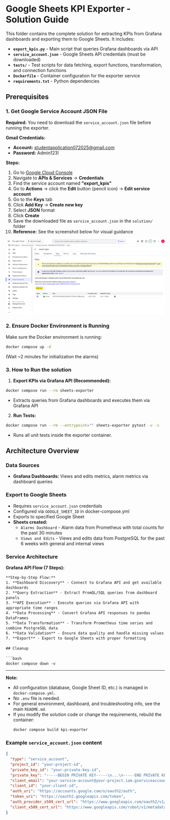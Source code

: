 # Google Sheets KPI Exporter - Solution Guide

This folder contains the complete solution for extracting KPIs from Grafana dashboards and exporting them to Google Sheets. It includes:

- **`export_kpis.py`** - Main script that queries Grafana dashboards via API
- **`service_account.json`** - Google Sheets API credentials (must be downloaded)
- **`tests/`** - Test scripts for data fetching, export functions, transformation, and connection functions
- **`Dockerfile`** - Container configuration for the exporter service
- **`requirements.txt`** - Python dependencies

## Prerequisites

### 1. Get Google Service Account JSON File

**Required:** You need to download the `service_account.json` file before running the exporter.

**Gmail Credentials:**
- **Account:** studentapplication072025@gmail.com
- **Password:** Admin123!

**Steps:**
1. Go to [Google Cloud Console](https://console.cloud.google.com/)
2. Navigate to **APIs & Services** → **Credentials**
3. Find the service account named **"export_kpis"**
4. Go to **Actions** → click the **Edit** button (pencil icon) → **Edit service account**
5. Go to the **Keys** tab
6. Click **Add Key** → **Create new key**
7. Select **JSON** format
8. Click **Create**
9. Save the downloaded file as `service_account.json` in the `solution/` folder
10. **Reference:** See the screenshot below for visual guidance

![Google Cloud Console - Service Account Keys Location](console_credentials.png)

### 2. Ensure Docker Environment is Running

Make sure the Docker environment is running:

```bash
docker compose up -d
```
(Wait ~2 minutes for initialization the alarms)

### 3. How to Run the solution

1. **Export KPIs via Grafana API (Recommended):**
  ```bash
  docker compose run --rm sheets-exporter
  ```
- Extracts queries from Grafana dashboards and executes them via Grafana API

2. **Run Tests:**
  ```bash
  docker compose run --rm --entrypoint="" sheets-exporter pytest -v -s
  ```
- Runs all unit tests inside the exporter container.

## Architecture Overview

### Data Sources
- **Grafana Dashboards:** Views and edits metrics, alarm metrics via dashboard queries

### Export to Google Sheets

   - Requires `service_account.json` credentials
   - Configured via `GOOGLE_SHEET_ID` in docker-compose.yml
   - Exports to specified Google Sheet
   - **Sheets created:**
     - `Alarms Dashboard` - Alarm data from Prometheus with total counts for the past 30 minutes
     - `Views and Edits` - Views and edits data from PostgreSQL for the past 6 weeks with general and internal views


### Service Architecture

**Grafana API Flow (7 Steps):**
```
**Step-by-Step Flow:**
1. **Dashboard Discovery** - Connect to Grafana API and get available dashboards
2. **Query Extraction** - Extract PromQL/SQL queries from dashboard panels
3. **API Execution** - Execute queries via Grafana API with appropriate time ranges
4. **Data Processing** - Convert Grafana API responses to pandas DataFrames
5. **Data Transformation** - Transform Prometheus time series and combine PostgreSQL data
6. **Data Validation** - Ensure data quality and handle missing values
7. **Export** - Export to Google Sheets with proper formatting

## Cleanup

```bash
docker compose down -v
```

---

**Note:**
- All configuration (database, Google Sheet ID, etc.) is managed in `docker-compose.yml`.
- No `.env` file is needed.
- For general environment, dashboard, and troubleshooting info, see the main `README.md`.
- If you modify the solution code or change the requirements, rebuild the container:
   ```bash
   docker compose build kpi-exporter
   ```

### Example `service_account.json` content
```json
{
  "type": "service_account",
  "project_id": "your-project-id",
  "private_key_id": "your-private-key-id",
  "private_key": "-----BEGIN PRIVATE KEY-----\n...\n-----END PRIVATE KEY-----\n",
  "client_email": "your-service-account@your-project.iam.gserviceaccount.com",
  "client_id": "your-client-id",
  "auth_uri": "https://accounts.google.com/o/oauth2/auth",
  "token_uri": "https://oauth2.googleapis.com/token",
  "auth_provider_x509_cert_url": "https://www.googleapis.com/oauth2/v1/certs",
  "client_x509_cert_url": "https://www.googleapis.com/robot/v1/metadata/x509/your-service-account%40your-project.iam.gserviceaccount.com"
}
```